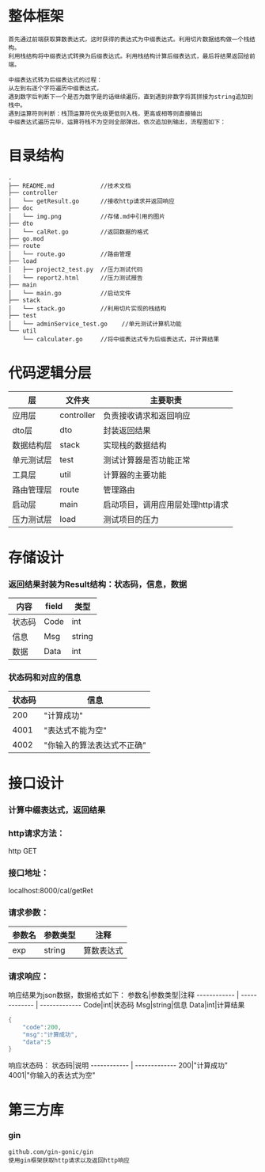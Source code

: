 # 整体框架
```text
首先通过前端获取算数表达式，这时获得的表达式为中缀表达式。利用切片数据结构做一个栈结构。
利用栈结构将中缀表达式转换为后缀表达式。利用栈结构计算后缀表达式，最后将结果返回给前端。

中缀表达式转为后缀表达式的过程：
从左到右逐个字符遍历中缀表达式，
遇到数字后判断下一个是否为数字是的话继续遍历，直到遇到非数字将其拼接为string追加到栈中。
遇到运算符则判断：栈顶运算符优先级更低则入栈，更高或相等则直接输出
中缀表达式遍历完毕，运算符栈不为空则全部弹出，依次追加到输出，流程图如下：
```

# 目录结构
```text
.
├── README.md             //技术文档
├── controller            
│   └── getResult.go      //接收http请求并返回响应
├── doc
│   └── img.png           //存储.md中引用的图片
├── dto
│   └── calRet.go         //返回数据的格式
├── go.mod
├── route
│   └── route.go          //路由管理
├── load
│   ├── project2_test.py  //压力测试代码
│   └── report2.html      //压力测试报告
├── main
│   └── main.go           //启动文件
├── stack
│   └── stack.go          //利用切片实现的栈结构
├── test
│   └── adminService_test.go    //单元测试计算机功能
└── util
    └── calculater.go     //将中缀表达式专为后缀表达式，并计算结果
```
# 代码逻辑分层
层|文件夹|主要职责
------------ | ------------- | ------------- 
应用层|controller|负责接收请求和返回响应
dto层|dto|封装返回结果
数据结构层|stack|实现栈的数据结构
单元测试层|test|测试计算器是否功能正常
工具层|util|计算器的主要功能
路由管理层|route|管理路由
启动层|main|启动项目，调用应用层处理http请求
压力测试层|load|测试项目的压力

# 存储设计
### 返回结果封装为Result结构：状态码，信息，数据
内容|field|类型
------------ | ------------- | ------------- 
状态码|Code|int
信息|Msg|string
数据|Data|int

### 状态码和对应的信息
状态码|信息
------------ | -------------
200|"计算成功"
4001|"表达式不能为空"
4002|"你输入的算法表达式不正确"

# 接口设计
### 计算中缀表达式，返回结果
### http请求方法：
http  GET
### 接口地址：
localhost:8000/cal/getRet
### 请求参数：
参数名|参数类型|注释
------------ | ------------- | -------------
exp|string|算数表达式
### 请求响应：
响应结果为json数据，数据格式如下：
参数名|参数类型|注释
------------ | ------------- | -------------
Code|int|状态码
Msg|string|信息
Data|int|计算结果

```java
{
    "code":200,
    "msg":"计算成功",
    "data":5
}
```
响应状态码：
状态码|说明
------------ | ------------- 
200|"计算成功"
4001|"你输入的表达式为空"

# 第三方库
### gin
```text
github.com/gin-gonic/gin
使用gin框架获取http请求以及返回http响应
```
